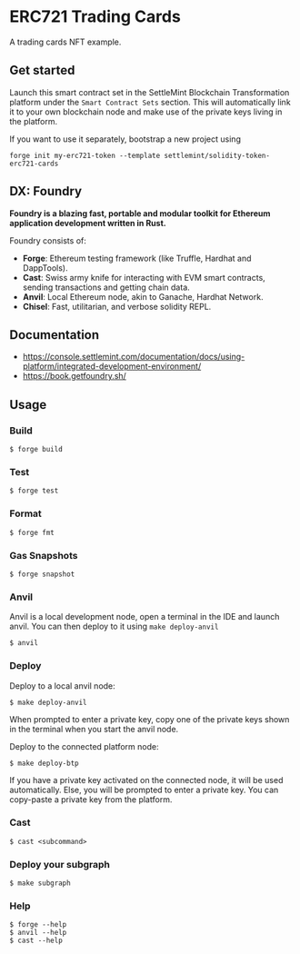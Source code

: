 # ERC721 Trading Cards

A trading cards NFT example.

## Get started

Launch this smart contract set in the SettleMint Blockchain Transformation platform under the `Smart Contract Sets` section. This will automatically link it to your own blockchain node and make use of the private keys living in the platform.

If you want to use it separately, bootstrap a new project using

```shell
forge init my-erc721-token --template settlemint/solidity-token-erc721-cards
```

## DX: Foundry

**Foundry is a blazing fast, portable and modular toolkit for Ethereum application development written in Rust.**

Foundry consists of:

- **Forge**: Ethereum testing framework (like Truffle, Hardhat and DappTools).
- **Cast**: Swiss army knife for interacting with EVM smart contracts, sending transactions and getting chain data.
- **Anvil**: Local Ethereum node, akin to Ganache, Hardhat Network.
- **Chisel**: Fast, utilitarian, and verbose solidity REPL.

## Documentation

- https://console.settlemint.com/documentation/docs/using-platform/integrated-development-environment/
- https://book.getfoundry.sh/

## Usage

### Build

```shell
$ forge build
```

### Test

```shell
$ forge test
```

### Format

```shell
$ forge fmt
```

### Gas Snapshots

```shell
$ forge snapshot
```

### Anvil

Anvil is a local development node, open a terminal in the IDE and launch anvil. You can then deploy to it using `make deploy-anvil`

```shell
$ anvil
```

### Deploy

Deploy to a local anvil node:

```shell
$ make deploy-anvil
```

When prompted to enter a private key, copy one of the private keys shown in the terminal when you start the anvil node.

Deploy to the connected platform node:

```shell
$ make deploy-btp
```

If you have a private key activated on the connected node, it will be used automatically. Else, you will be prompted to enter a private key. You can copy-paste a private key from the platform.

### Cast

```shell
$ cast <subcommand>
```

### Deploy your subgraph

```shell
$ make subgraph
```

### Help

```shell
$ forge --help
$ anvil --help
$ cast --help
```
